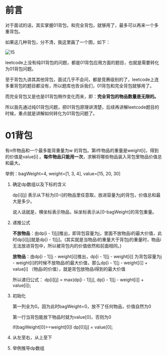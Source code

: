 # 前言
对于面试的话，其实掌握01背包，和完全背包，就够用了，最多可以再来一个多重背包。

如果这几种背包，分不清，我这里画了一个图，如下：

![15](https://github.com/CamWu-cyber/leetcode/blob/master/%E5%8A%A8%E6%80%81%E8%A7%84%E5%88%92/15.png)

leetcode上没有纯01背包的问题，都是01背包应用方面的题目，也就是需要转化为01背包问题。

至于背包九讲其其他背包，面试几乎不会问，都是竞赛级别的了，leetcode上连多重背包的题目都没有，所以题库也告诉我们，01背包和完全背包就够用了。

而完全背包又是也是01背包稍作变化而来，即：**完全背包的物品数量是无限的。**

所以我先通过纯01背包问题，把01背包原理讲清楚，后续再讲解leetcode题目的时候，重点就是讲解如何转化为01背包问题了。

# 01背包

有n件物品和一个最多能背重量为w 的背包。第i件物品的重量是weight[i]，得到的价值是value[i] 。**每件物品只能用一次**，求解将哪些物品装入背包里物品价值总和最大。

举例：bagWeight=4, weight=[1, 3, 4], value=[15, 20, 30]

1. 确定dp数组以及下标的含义

    dp[i][j] 表示从下标为[0-i]的物品里任意取，放进容量为j的背包，价值总和最大是多少。
    
    说人话就是，横坐标表示物品，纵坐标表示从[0-bagWeight]的背包重量。
    
2. 递推公式
    
    **不放物品**：由dp[i - 1][j]推出，即背包容量为j，里面不放物品i的最大价值，此时dp[i][j]就是dp[i - 1][j]。(其实就是当物品i的重量大于背包j的重量时，物品i无法放进背包中，所以被背包内的价值依然和前面相同。)
    
    **放物品**：由dp[i - 1][j - weight[i]]推出，dp[i - 1][j - weight[i]] 为背包容量为j - weight[i]的时候不放物品i的最大价值，那么dp[i - 1][j - weight[i]] + value[i] （物品i的价值），就是背包放物品i得到的最大价值
    
    所以递归公式： dp[i][j] = max(dp[i - 1][j], dp[i - 1][j - weight[i]] + value[i]);
    
3. 初始化

    第一列全为0。因为此时bagWeight=0，放不了任何物品，价值自然为0
    
    第一行当背包能放下物品时就为value[0]，否则为0
    
    if(bagWeight[0]>=weight[0]) dp[0][j] = value[0];
    
4. 从左至右，从上至下

5. 举例推导dp数组

    ![]()
